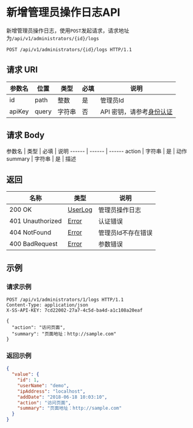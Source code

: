 # 新增管理员操作日志API

新增管理员操作日志，使用`POST`发起请求，请求地址为`/api/v1/administrators/{id}/logs`

```http
POST /api/v1/administrators/{id}/logs HTTP/1.1
```

## 请求 URI

参数名 | 位置 | 类型 | 必填 | 说明
------ | ------ | ------ | ------ | ------
id | path | 整数 | 是 | 管理员Id
apiKey | query | 字符串 | 否 | API 密钥，请参考[身份认证](authentication.md)

## 请求 Body

参数名 | 类型 | 必填 | 说明
------ | ------ | ------
action | 字符串 | 是 | 动作
summary | 字符串 | 是 | 描述

## 返回

名称 | 类型 | 说明
------ | ------ | ------
200 OK | [UserLog](/administrators/README?id=administratorLog) | 管理员操作日志
401 Unauthorized | [Error](/error?id=error) | 认证错误
404 NotFound | [Error](/error?id=error) | 管理员Id不存在错误
400 BadRequest | [Error](/error?id=error) | 参数错误

## 示例

### 请求示例

```http
POST /api/v1/administrators/1/logs HTTP/1.1
Content-Type: application/json
X-SS-API-KEY: 7cd22002-27a7-4c5d-ba4d-a1c108a20eaf

{
  "action": "访问页面",
  "summary": "页面地址：http://sample.com"
}
```

### 返回示例

```json
{
  "value": {
    "id": 1,
    "userName": "demo",
    "ipAddress": "localhost",
    "addDate": "2018-06-18 10:03:10",
    "action": "访问页面",
    "summary": "页面地址：http://sample.com"
  }
}
```
